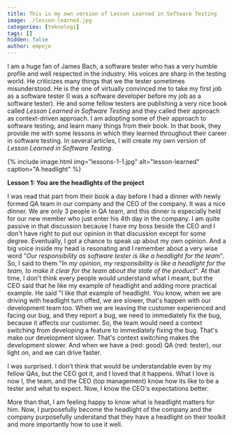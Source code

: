```yaml
---
title: This is my own version of Lesson Learned in Software Testing
image: ./lesson-learned.jpg
categories: [teknologi]
tags: []
hidden: false
author: empeje
---
```


I am a huge fan of James Bach, a software tester who has a very humble profile and well respected in the industry. His voices are sharp in the testing world. He criticizes many things that we the tester sometimes misunderstood. He is the one of virtually convinced me to take my first job as a software tester (I was a software developer before my job as a software tester). He and some fellow testers are publishing a very nice book called _Lesson Learned in Software Testing_ and they called their approach as context-driven approach. I am adopting some of their approach to software testing, and learn many things from their book. In that book, they provide me with some lessons in which they learned throughout their career in software testing. In several articles, I will create my own version of _Lesson Learned in Software Testing_.

{% include image.html img="lessons-1-1.jpg" alt="lesson-learned" caption="A headlight" %}

**Lesson 1: You are the headlights of the project**

I was read that part from their book a day before I had a dinner with newly formed QA team in our company and the CEO of the company. It was a nice dinner. We are only 3 people in QA team, and this dinner is especially held for our new member who just enter his 4th day in the company. I am quite passive in that discussion because I have my boss beside the CEO and I don&#39;t have right to put our opinion in that discussion except for some degree. Eventually, I got a chance to speak up about my own opinion. And a big voice inside my head is resonating and I remember about a very wise word &quot;_Our responsibility as software tester is like a headlight for the team_&quot;. So, I said to them &quot;_In my opinion, my responsibility is like a headlight for the team, to make it clear for the team about the state of the product_&quot;. At that time, I don&#39;t think every people would understand what I meant, but the CEO said that he like my example of headlight and adding more practical example. He said &quot;I like that example of headlight. You know, when we are driving with headlight turn offed, we are slower, that&#39;s happen with our development team too. When we are leaving the customer experienced and facing our bug, and they report a bug, we need to immediately fix the bug, because it affects our customer. So, the team would need a context switching from developing a feature to immediately fixing the bug. That&#39;s make our development slower. That&#39;s context switching makes the development slower. And when we have a (red: good) QA (red: tester), our light on, and we can drive faster.

I was surprised. I don&#39;t think that would be understandable even by my fellow QAs, but the CEO got it, and I loved that it happens. What I love is now I, the team, and the CEO (top management) know how its like to be a tester and what to expect. Now, I know the CEO&#39;s expectations better.

More than that, I am feeling happy to know what is headlight matters for him. Now, I purposefully become the headlight of the company and the company purposefully understand that they have a headlight on their toolkit and more importantly how to use it well.
